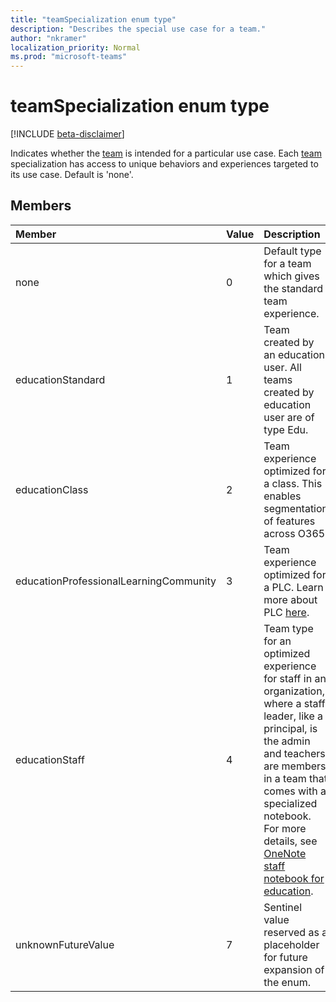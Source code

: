 ```yaml
---
title: "teamSpecialization enum type"
description: "Describes the special use case for a team."
author: "nkramer"
localization_priority: Normal
ms.prod: "microsoft-teams"
---
```


# teamSpecialization enum type

[!INCLUDE [beta-disclaimer](../../includes/beta-disclaimer.md)]

Indicates whether the [team](../resources/team.md) is intended for a particular use case. Each [team](../resources/team.md) specialization has access to unique behaviors and experiences targeted to its use case. Default is 'none'.

## Members

| Member             | Value | Description                                                                |
| :----------------- | :---- | :------------------------------------------------------------------------- |
| none               | 0     | Default type for a team which gives the standard team experience.          |
| educationStandard  | 1     | Team created by an education user. All teams created by education user are of type Edu. |
| educationClass     | 2     | Team experience optimized for a class. This enables segmentation of features across O365. |
| educationProfessionalLearningCommunity | 3 | Team experience optimized for a PLC. Learn more about PLC [here](https://en.wikipedia.org/wiki/Professional_learning_community). |
| educationStaff     | 4     |  Team type for an optimized experience for staff in an organization, where a staff leader, like a principal, is the admin and teachers are members in a team that comes with a specialized notebook. For more details, see [OneNote staff notebook for education](https://www.onenote.com/staffnotebookedu). |
| unknownFutureValue | 7     | Sentinel value reserved as a placeholder for future expansion of the enum. |
<!--
{
  "type": "#page.annotation",
  "suppressions": [
    "Error: /api-reference/beta/resources/teamspecialization.md:\r\n      Exception processing links.\r\n    System.ArgumentException: Link Definition was null. Link text: !INCLUDE [beta-disclaimer](../../includes/beta-disclaimer.md)\r\n      at ApiDoctor.Validation.DocFile.get_LinkDestinations()\r\n      at ApiDoctor.Validation.DocSet.ValidateLinks(Boolean includeWarnings, String[] relativePathForFiles, IssueLogger issues, Boolean requireFilenameCaseMatch, Boolean printOrphanedFiles)"
  ]
}
-->
